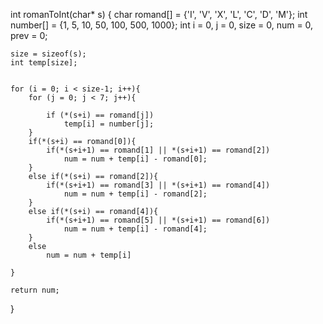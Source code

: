 int romanToInt(char* s) {
    char romand[] = {'I', 'V', 'X', 'L', 'C', 'D', 'M'};
    int number[] = {1, 5, 10, 50, 100, 500, 1000};
    int i = 0, j = 0, size = 0, num = 0, prev = 0;
    
    size = sizeof(s);
    int temp[size];
    
    
    for (i = 0; i < size-1; i++){
        for (j = 0; j < 7; j++){
            
            if (*(s+i) == romand[j])
                temp[i] = number[j];    
        }
        if(*(s+i) == romand[0]){
            if(*(s+i+1) == romand[1] || *(s+i+1) == romand[2])
                num = num + temp[i] - romand[0];
        }
        else if(*(s+i) == romand[2]){
            if(*(s+i+1) == romand[3] || *(s+i+1) == romand[4])
                num = num + temp[i] - romand[2];
        }
        else if(*(s+i) == romand[4]){
            if(*(s+i+1) == romand[5] || *(s+i+1) == romand[6])
                num = num + temp[i] - romand[4];
        }
        else
            num = num + temp[i]
               
    }
    
    return num;
}
